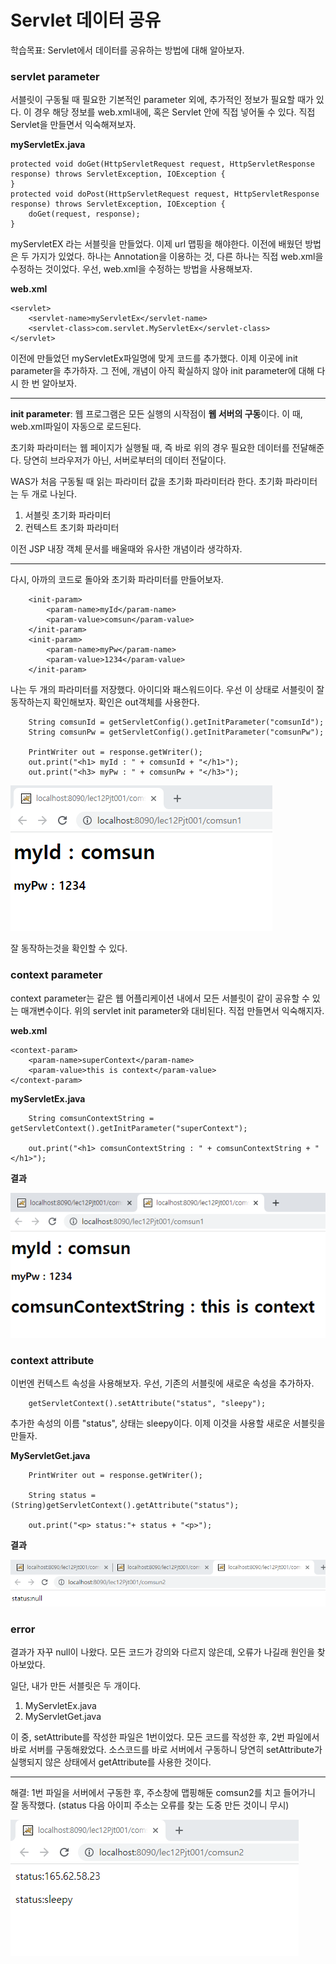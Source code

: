 # Servlet 데이터 공유

학습목표: Servlet에서 데이터를 공유하는 방법에 대해 알아보자.

### servlet parameter

서블릿이 구동될 때 필요한 기본적인 parameter 외에, 추가적인 정보가 필요할 때가 있다. 이 경우 해당 정보를 web.xml내에, 혹은 Servlet 안에 직접 넣어둘 수 있다. 직접 Servlet을 만들면서 익숙해져보자.

**myServletEx.java**

	protected void doGet(HttpServletRequest request, HttpServletResponse response) throws ServletException, IOException {
	}
	protected void doPost(HttpServletRequest request, HttpServletResponse response) throws ServletException, IOException {
		doGet(request, response);
	}

myServletEX 라는 서블릿을 만들었다. 이제 url 맵핑을 해야한다. 이전에 배웠던 방법은 두 가지가 있었다. 하나는 Annotation을 이용하는 것, 다른 하나는 직접 web.xml을 수정하는 것이었다. 우선, web.xml을 수정하는 방법을 사용해보자.

**web.xml**

	<servlet>
		<servlet-name>myServletEx</servlet-name>
		<servlet-class>com.servlet.MyServletEx</servlet-class>
	</servlet>

이전에 만들었던 myServletEx파일명에 맞게 코드를 추가했다. 이제 이곳에 init parameter을 추가하자. 그 전에, 개념이 아직 확실하지 않아 init parameter에 대해 다시 한 번 알아보자.

---
**init parameter**: 웹 프로그램은 모든 실행의 시작점이 **웹 서버의 구동**이다. 이 때, web.xml파일이 자동으로 로드된다. 

초기화 파라미터는 웹 페이지가 실행될 때, 즉  바로 위의 경우 필요한 데이터를 전달해준다. 당연히 브라우저가 아닌, 서버로부터의 데이터 전달이다.

WAS가 처음 구동될 때 읽는 파라미터 값을 초기화 파라미터라 한다. 초기화 파라미터는 두 개로 나뉜다.

1. 서블릿 초기화 파라미터
2. 컨텍스트 초기화 파라미터

이전 JSP 내장 객체 문서를 배울때와 유사한 개념이라 생각하자.

---

다시, 아까의 코드로 돌아와 초기화 파라미터를 만들어보자.

		<init-param>
			<param-name>myId</param-name>
			<param-value>comsun</param-value>
		</init-param>
		<init-param>
			<param-name>myPw</param-name>
			<param-value>1234</param-value>
		</init-param>
		
나는 두 개의 파라미터를 저장했다. 아이디와 패스워드이다. 우선 이 상태로 서블릿이 잘 동작하는지 확인해보자. 확인은 out객체를 사용한다.

		String comsunId = getServletConfig().getInitParameter("comsunId");
		String comsunPw = getServletConfig().getInitParameter("comsunPw");
		
		PrintWriter out = response.getWriter();
		out.print("<h1> myId : " + comsunId + "</h1>");
		out.print("<h3> myPw : " + comsunPw + "</h3>");

![](./img/1.PNG)

잘 동작하는것을 확인할 수 있다.


### context parameter

context parameter는 같은 웹 어플리케이션 내에서 모든 서블릿이 같이 공유할 수 있는 매개변수이다. 위의 servlet init parameter와 대비된다. 직접 만들면서 익숙해지자.

**web.xml**

	<context-param>
		<param-name>superContext</param-name>
		<param-value>this is context</param-value>
	</context-param>

**myServletEx.java**

		String comsunContextString = getServletContext().getInitParameter("superContext");
		
		out.print("<h1> comsunContextString : " + comsunContextString + "</h1>");

**결과**

![](./img/2.PNG)

### context attribute

이번엔 컨텍스트 속성을 사용해보자. 우선, 기존의 서블릿에 새로운 속성을 추가하자.

		getServletContext().setAttribute("status", "sleepy");

추가한 속성의 이름 "status", 상태는 sleepy이다. 이제 이것을 사용할 새로운 서블릿을 만들자.

**MyServletGet.java**

		PrintWriter out = response.getWriter();
		
		String status = (String)getServletContext().getAttribute("status");
		
		out.print("<p> status:"+ status + "<p>");
		
**결과**

![](./img/3.PNG)


### error

결과가 자꾸 null이 나왔다. 모든 코드가 강의와 다르지 않은데, 오류가 나길래 원인을 찾아보았다. 

일단, 내가 만든 서블릿은 두 개이다.

1. MyServletEx.java
2. MyServletGet.java

이 중, setAttribute를 작성한 파일은 1번이었다. 모든 코드를 작성한 후, 2번 파일에서 바로 서버를 구동해왔었다. 소스코드를 바로 서버에서 구동하니 당연히 setAttribute가 실행되지 않은 상태에서 getAttribute를 사용한 것이다.   

---

해결: 1번 파일을 서버에서 구동한 후, 주소창에 맵핑해둔 comsun2를 치고 들어가니 잘 동작했다. (status 다음 아이피 주소는 오류를 찾는 도중 만든 것이니 무시)

![](./img/4.PNG)
